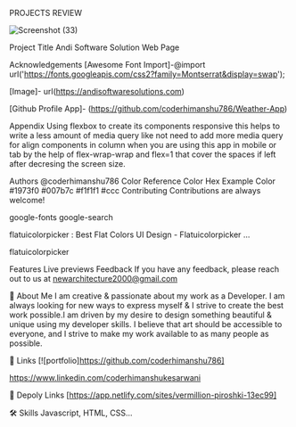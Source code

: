 PROJECTS REVIEW

![Screenshot (33)](https://github.com/coderhimanshu786/andiSoftwareSolution/assets/113245834/8c402073-e025-49b2-bee3-8f94c0058aaa)


Project Title
Andi Software Solution Web Page

Acknowledgements
[Awesome Font Import]-@import url('https://fonts.googleapis.com/css2?family=Montserrat&display=swap');

[Image]- url(https://andisoftwaresolutions.com)

[Github Profile App]- (https://github.com/coderhimanshu786/Weather-App)

Appendix
Using flexbox to create its components responsive this helps to write a less amount of media query like not need to add more media query for align components in column when you are using this app in mobile or tab by the help of flex-wrap-wrap and flex=1 that cover the spaces if left after decresing the screen size.

Authors
@coderhimanshu786
Color Reference
Color	Hex
Example Color	#1973f0
#007b7c
#f1f1f1
#ccc
Contributing
Contributions are always welcome!

google-fonts google-search

flatuicolorpicker : Best Flat Colors UI Design - Flatuicolorpicker ...

flatuicolorpicker

Features
Live previews
Feedback
If you have any feedback, please reach out to us at newarchitecture2000@gmail.com

🚀 About Me
I am creative & passionate about my work as a Developer. I am always looking for new ways to express myself & I strive to create the best work possible.I am driven by my desire to design something beautiful & unique using my developer skills. I believe that art should be accessible to everyone, and I strive to make my work available to as many people as possible.

🔗 Links
[![portfolio]https://github.com/coderhimanshu786]

https://www.linkedin.com/coderhimanshukesarwani

🔗 Depoly Links
[https://app.netlify.com/sites/vermillion-piroshki-13ec99]

🛠 Skills
Javascript, HTML, CSS...
